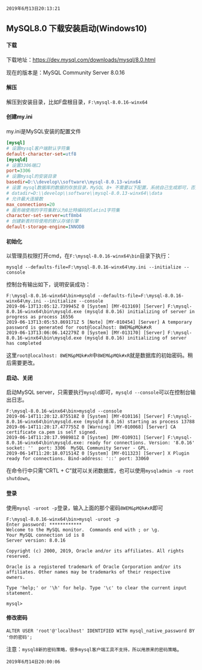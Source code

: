`2019年6月13日20:13:21`

## MySQL8.0 下载安装启动(Windows10)

#### 下载

下载地址：<a>https://dev.mysql.com/downloads/mysql/8.0.html</a>

现在的版本是：MySQL Community Server 8.0.16

#### 解压

解压到安装目录，比如F盘根目录，`F:\mysql-8.0.16-winx64`

#### 创建my.ini

my.ini是MySQL安装的配置文件

```ini
[mysql]
# 设置mysql客户端默认字符集
default-character-set=utf8
[mysqld]
# 设置3306端口
port=3306
# 设置mysql的安装目录
basedir=D:\\develop\\software\\mysql-8.0.13-winx64
# 设置 mysql数据库的数据的存放目录，MySQL 8+ 不需要以下配置，系统自己生成即可，否则有可能报错
# datadir=D:\\develop\\software\\mysql-8.0.13-winx64\\data
# 允许最大连接数
max_connections=20
# 服务端使用的字符集默认为8比特编码的latin1字符集
character-set-server=utf8mb4
# 创建新表时将使用的默认存储引擎
default-storage-engine=INNODB
```

#### 初始化

以管理员权限打开cmd，在`F:\mysql-8.0.16-winx64\bin`目录下执行：

`mysqld --defaults-file=F:\mysql-8.0.16-winx64\my.ini --initialize --console`

控制台有输出如下，说明安装成功：

```dos
F:\mysql-8.0.16-winx64\bin>mysqld --defaults-file=F:\mysql-8.0.16-winx64\my.ini --initialize --console  
2019-06-13T13:05:12.739945Z 0 [System] [MY-013169] [Server] F:\mysql-8.0.16-winx64\bin\mysqld.exe (mysqld 8.0.16) initializing of server in progress as process 16556  
2019-06-13T13:05:53.869171Z 5 [Note] [MY-010454] [Server] A temporary password is generated for root@localhost: 8WEM&pMQk#xR  
2019-06-13T13:06:06.142279Z 0 [System] [MY-013170] [Server] F:\mysql-8.0.16-winx64\bin\mysqld.exe (mysqld 8.0.16) initializing of server has completed  
```

这里`root@localhost: 8WEM&pMQk#xR`中`8WEM&pMQk#xR`就是数据库的初始密码。稍后需要更改。

#### 启动、关闭

启动MySQL server，只需要执行`mysqld`即可，`mysqld --console`可以在控制台输出日志。

```dos
F:\mysql-8.0.16-winx64\bin>mysqld --console
2019-06-14T11:20:12.875518Z 0 [System] [MY-010116] [Server] F:\mysql-8.0.16-winx64\bin\mysqld.exe (mysqld 8.0.16) starting as process 13788
2019-06-14T11:20:17.477755Z 0 [Warning] [MY-010068] [Server] CA certificate ca.pem is self signed.
2019-06-14T11:20:17.998981Z 0 [System] [MY-010931] [Server] F:\mysql-8.0.16-winx64\bin\mysqld.exe: ready for connections. Version: '8.0.16'  socket: ''  port: 3306  MySQL Community Server - GPL.
2019-06-14T11:20:18.071514Z 0 [System] [MY-011323] [Server] X Plugin ready for connections. Bind-address: '::' port: 33060
```

在命令行中只需“CRTL + C”就可以关闭数据库，也可以使用`mysqladmin -u root shutdown`。


#### 登录

使用`mysql -uroot -p`登录，输入上面的那个密码`8WEM&pMQk#xR`即可

```
F:\mysql-8.0.16-winx64\bin>mysql -uroot -p
Enter password: ************
Welcome to the MySQL monitor.  Commands end with ; or \g.
Your MySQL connection id is 8
Server version: 8.0.16

Copyright (c) 2000, 2019, Oracle and/or its affiliates. All rights reserved.

Oracle is a registered trademark of Oracle Corporation and/or its
affiliates. Other names may be trademarks of their respective
owners.

Type 'help;' or '\h' for help. Type '\c' to clear the current input statement.

mysql>
```

#### 修改密码


`ALTER USER 'root'@'localhost' IDENTIFIED WITH mysql_native_password BY '你的密码';`

注意：`mysql8新的密码策略，很多mysql客户端工具不支持，所以用原来的密码策略`。

`2019年6月14日20:00:06`